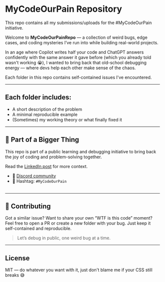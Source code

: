 # MyCodeOurPain Repository

This repo contains all my submissions/uploads for the #MyCodeOurPain initiative. 

Welcome to **MyCodeOurPainRepo** — a collection of weird bugs, edge cases, and coding mysteries I’ve run into while building real-world projects.

In an age where Copilot writes half your code and ChatGPT answers confidently with the same answer it gave before (which you already told wasn't working 😭), I wanted to bring back that old-school debugging energy — where devs help each other make sense of the chaos.

Each folder in this repo contains self-contained issues I've encountered.

---


## Each folder includes:
- A short description of the problem
- A minimal reproducible example
- (Sometimes) my working theory or what finally fixed it

---

## 🧵 Part of a Bigger Thing

This repo is part of a public learning and debugging initiative to bring back the joy of coding and problem-solving together.

Read the [LinkedIn post](https://www.linkedin.com/posts/rishikracha_ailesslearning-whyismycodelikethis-mycodeourpain-activity-7352207723754610689-FzDU) for more context.
- 💬 [Discord community](https://discord.gg/GSqh566E7c)
- 📢 Hashtag: `#MyCodeOurPain`  
&nbsp;

---

## 🤝 Contributing

Got a similar issue? Want to share your own “WTF is this code” moment?  
Feel free to open a PR or create a new folder with your bug. Just keep it self-contained and reproducible.

> Let’s debug in public, one weird bug at a time.

---

## License

MIT — do whatever you want with it, just don't blame me if your CSS still breaks 😅

